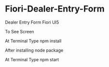 # Fiori-Dealer-Entry-Form
Dealer Entry Form Fiori UI5

To See Screen 

At Terminal Type npm install

After installing node package 

At Terminal Type npm start
